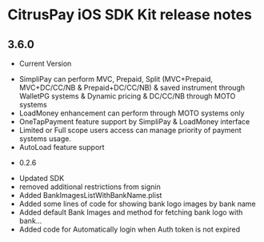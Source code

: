 CitrusPay iOS SDK Kit release notes
==============================================

3.6.0
-----

* Current Version
- SimpliPay can perform MVC, Prepaid, Split (MVC+Prepaid, MVC+DC/CC/NB &  Prepaid+DC/CC/NB)  & saved instrument through WalletPG systems & Dynamic pricing & DC/CC/NB through MOTO systems 
- LoadMoney enhancement can perform through MOTO systems only
- OneTapPayment feature support by SimpliPay & LoadMoney interface
- Limited or Full scope users access can manage priority of payment systems usage.
- AutoLoad feature support

* 0.2.6

- Updated SDK
- removed additional restrictions from signin
- Added BankImagesListWithBankName.plist
- Added some lines of code for showing bank logo images by bank name
- Added default Bank Images and method for fetching bank logo with bank… 
- Added code for Automatically login when Auth token is not expired
